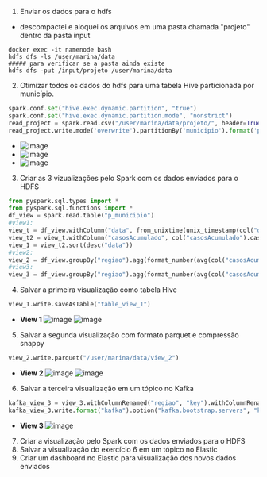 1. Enviar os dados para o hdfs
- descompactei e aloquei os arquivos em uma pasta chamada "projeto" dentro da pasta input
```
docker exec -it namenode bash
hdfs dfs -ls /user/marina/data
##### para verificar se a pasta ainda existe
hdfs dfs -put /input/projeto /user/marina/data
```
2. Otimizar todos os dados do hdfs para uma tabela Hive particionada por 
município.
```python
spark.conf.set("hive.exec.dynamic.partition", "true")
spark.conf.set("hive.exec.dynamic.partition.mode", "nonstrict")
read_project = spark.read.csv("/user/marina/data/projeto/", header=True, sep=";",)
read_project.write.mode('overwrite').partitionBy('municipio').format('parquet').option('path',"/user/hive/warehouse/desafio_semantix").saveAsTable("p_municipio")
```
- ![image](https://github.com/Marinaafc/desafio-semantix/assets/107056644/3e4f2cf3-743c-4fd9-9d7e-3a28b579a53e)
- ![image](https://github.com/Marinaafc/desafio-semantix/assets/107056644/b793df60-6009-4aa5-bd49-ebad381da7e2)
- ![image](https://github.com/Marinaafc/desafio-semantix/assets/107056644/843f661f-cea5-4e2b-bc5c-6a962295965b)


3. Criar as 3 vizualizações pelo Spark com os dados enviados para o HDFS
```python
from pyspark.sql.types import *
from pyspark.sql.functions import *
df_view = spark.read.table("p_municipio")
#view1:
view_t = df_view.withColumn("data", from_unixtime(unix_timestamp(col("data"), "yyyy-MM-dd"),"dd-MM-yyyy")).select("regiao", "estado", "data", "semanaEpi", "casosAcumulado", "casosNovos", "obitosAcumulado", "obitosNovos")
view_t2 = view_t.withColumn("casosAcumulado", col("casosAcumulado").cast(IntegerType())).withColumn("semanaEpi", col("semanaEpi").cast(IntegerType())).withColumn("casosNovos", col("casosNovos").cast(IntegerType())).withColumn("obitosAcumulado", col("obitosAcumulado").cast(IntegerType())).withColumn("obitosNovos", col("obitosNovos").cast(IntegerType()))
view_1 = view_t2.sort(desc("data"))
#view2:
view_2 = df_view.groupBy("regiao").agg(format_number(avg(col("casosAcumulado").cast(IntegerType())),2).cast(IntegerType()).alias("mediaCasosAcumulado"),format_number(stddev(col("casosAcumulado").cast(IntegerType())),2).cast(IntegerType()).alias("desvioPadraoCasosAcumulado"), format_number(avg(col("obitosAcumulado").cast(IntegerType())),2).cast(IntegerType()).alias("mediaObitosAcumulado"),format_number(stddev(col("obitosAcumulado").cast(IntegerType())),2).cast(IntegerType()).alias("desvioPadraoObitosAcumulado"))
#view3:
view_3 = df_view.groupBy("regiao").agg(format_number(avg(col("casosAcumulado").cast(IntegerType())),2).alias("mediaCasosAcumulado"))
```
4. Salvar a primeira visualização como tabela Hive
```python
view_1.write.saveAsTable("table_view_1")
```
- **View 1**
![image](https://github.com/Marinaafc/desafio-semantix/assets/107056644/9956dc00-d006-4199-939f-1da58e98b673)
![image](https://github.com/Marinaafc/desafio-semantix/assets/107056644/e7a27113-1173-4a92-8f33-d2b02ad8d66c)

5. Salvar a segunda visualização com formato parquet e compressão snappy
```python
view_2.write.parquet("/user/marina/data/view_2")
```
- **View 2**
  ![image](https://github.com/Marinaafc/desafio-semantix/assets/107056644/e1281fff-1834-4db3-b9d5-ea4685a2086f)
  ![image](https://github.com/Marinaafc/desafio-semantix/assets/107056644/939af2f8-a8bf-4221-bd69-4ccbc92a3f61)
  
6. Salvar a terceira visualização em um tópico no Kafka
```python
kafka_view_3 = view_3.withColumnRenamed("regiao", "key").withColumnRenamed("mediaCasosAcumulado", "value")
kafka_view_3.write.format("kafka").option("kafka.bootstrap.servers", "kafka:9092").option("topic", "topic_view3").save()
```
- **View 3**
  ![image](https://github.com/Marinaafc/desafio-semantix/assets/107056644/8e131b74-a9a5-4e4e-8585-bd89cb40d8e3)



7. Criar a visualização pelo Spark com os dados enviados para o HDFS
8. Salvar a visualização do exercício 6 em um tópico no Elastic
9. Criar um dashboard no Elastic para visualização dos novos dados enviados
